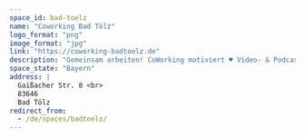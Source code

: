 ```yaml
---
space_id: bad-toelz
name: "Coworking Bad Tölz"
logo_format: "png"
image_format: "jpg"
link: "https://coworking-badtoelz.de"
description: "Gemeinsam arbeiten! CoWorking motiviert ♥ Video- & Podcast-Studio Feste & flexible Arbeitsplätze Besprechungs- & Workshop-Raum. Seit 2010 in Bad Tölz, seit 2022 im historischen Bachkeller."
space_state: "Bayern"
address: |
  Gaißacher Str. 8 <br>
  83646
  Bad Tölz
redirect_from:
  - /de/spaces/badtoelz/
---
```

